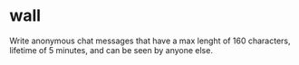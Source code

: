 # wall

Write anonymous chat messages that have a max lenght of 160 characters, lifetime of 5 minutes, and can be seen by anyone else.

